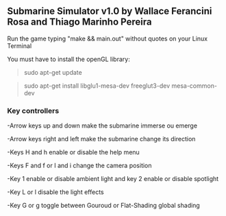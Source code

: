 ## Submarine Simulator v1.0 by Wallace Ferancini Rosa and Thiago Marinho Pereira

Run the game typing "make && main.out" without quotes on your Linux Terminal

You must have to install the openGL library:

> sudo apt-get update

> sudo apt-get install libglu1-mesa-dev freeglut3-dev mesa-common-dev

### Key controllers

-Arrow keys up and down make the submarine immerse ou emerge

-Arrow keys right and left make the submarine change its direction

-Keys H and h enable or disable the help menu

-Keys F and f or I and i change the camera position

-Key 1 enable or disable ambient light and key 2 enable or disable spotlight

-Key L or l disable the light effects

-Key G or g toggle between Gouroud or Flat-Shading global shading
